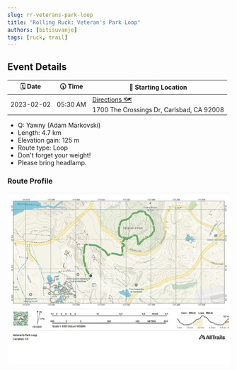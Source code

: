 ```yaml
---
slug: rr-veterans-park-loop
title: "Rolling Ruck: Veteran's Park Loop"
authors: [bitisuvanje]
tags: [ruck, trail]
---
```


## Event Details

| 🗓️ Date   | 🕠 Time  | 📍 Starting Location                                                                                 |
|------------|----------|------------------------------------------------------------------------------------------------------|
| 2023-02-02 | 05:30 AM | [Directions 🗺](https://goo.gl/maps/GLr8bPcQenWpXVyt6)<br/>1700 The Crossings Dr, Carlsbad, CA 92008 |

- Q: Yawny (Adam Markovski)
- Length: 4.7 km
- Elevation gain: 125 m
- Route type: Loop
- Don't forget your weight!
- Please bring headlamp.

### Route Profile

![Route Profile](./route-profile.png)
